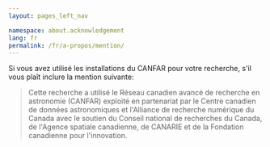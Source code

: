 ```yaml
---
layout: pages_left_nav

namespace: about.acknowledgement
lang: fr
permalink: /fr/a-propos/mention/
---
```


<!-- Content start -->

<p>Si vous avez utilis&eacute; les installations du CANFAR pour votre recherche, s'il vous plaît inclure la mention suivante:</p>

<blockquote class="blockquote">
    <p class="mb-0">Cette recherche a utilis&eacute; le R&eacute;seau canadien avanc&eacute; de recherche en astronomie (CANFAR) exploit&eacute; en partenariat par le Centre canadien de donn&eacute;es astronomiques et l'Alliance de recherche num&eacute;rique du Canada avec le soutien du Conseil national de recherches du Canada, de l'Agence spatiale canadienne, de CANARIE et de la Fondation canadienne pour l'innovation.</p>
</blockquote>

<!-- Content end -->
